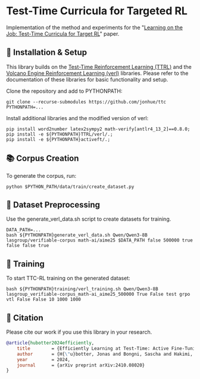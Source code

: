 # Test-Time Curricula for Targeted RL

Implementation of the method and experiments for the "[Learning on the Job: Test-Time Curricula for Target RL]()" paper.

## 🚀 Installation & Setup
This library builds on the [Test-Time Reinforcement Learning (TTRL)](https://github.com/PRIME-RL/TTRL) and the [Volcano Engine Reinforcement Learning (verl)](https://github.com/volcengine/verl) libraries. Please refer to the documentation of these libraries for basic functionality and setup.

Clone the repository and add to PYTHONPATH:
```
git clone --recurse-submodules https://github.com/jonhue/ttc
PYTHONPATH=...
```
Install additional libraries and the modified version of verl:
```
pip install word2number latex2sympy2 math-verify[antlr4_13_2]==0.8.0;
pip install -e ${PYTHONPATH}TTRL/verl/.; 
pip install -e ${PYTHONPATH}activeft/.; 
```

## 📚 Corpus Creation

To generate the corpus, run:
```
python $PYTHON_PATH/data/train/create_dataset.py
```

## 📂 Dataset Preprocessing

Use the generate_verl_data.sh script to create datasets for training.
```
DATA_PATH=...
bash ${PYTHONPATH}generate_verl_data.sh Qwen/Qwen3-8B lasgroup/verifiable-corpus math-ai/aime25 $DATA_PATH false 500000 true false false true 
```


## 🎯 Training
To start TTC-RL training on the generated dataset:
```
bash ${PYTHONPATH}training/verl_training.sh Qwen/Qwen3-8B lasgroup_verifiable-corpus_math-ai_aime25_500000 True False test grpo vtl False False 10 1000 1000
```


## 📖 Citation
Please cite our work if you use this library in your research.

```bibtex
@article{hubotter2024efficiently,
	title        = {Efficiently Learning at Test-Time: Active Fine-Tuning of LLMs},
	author       = {H{\"u}botter, Jonas and Bongni, Sascha and Hakimi, Ido and Krause, Andreas},
	year         = 2024,
	journal      = {arXiv preprint arXiv:2410.08020}
}
```